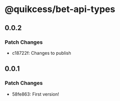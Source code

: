 # @quikcess/bet-api-types

## 0.0.2

### Patch Changes

- c18722f: Changes to publish

## 0.0.1

### Patch Changes

- 58fe863: First version!